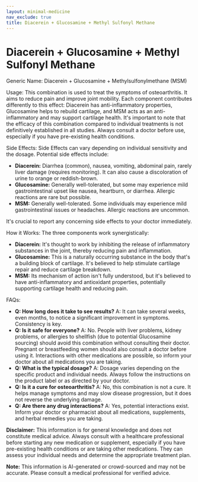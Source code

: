 ```yaml
---
layout: minimal-medicine
nav_exclude: true
title: Diacerein + Glucosamine + Methyl Sulfonyl Methane
---
```


# Diacerein + Glucosamine + Methyl Sulfonyl Methane

Generic Name: Diacerein + Glucosamine + Methylsulfonylmethane (MSM)

Usage: This combination is used to treat the symptoms of osteoarthritis.  It aims to reduce pain and improve joint mobility.  Each component contributes differently to this effect: Diacerein has anti-inflammatory properties, Glucosamine helps to rebuild cartilage, and MSM acts as an anti-inflammatory and may support cartilage health.  It's important to note that the efficacy of this combination compared to individual treatments is not definitively established in all studies.  Always consult a doctor before use, especially if you have pre-existing health conditions.

Side Effects:  Side Effects can vary depending on individual sensitivity and the dosage. Potential side effects include:

* **Diacerein:** Diarrhea (common), nausea, vomiting, abdominal pain,  rarely liver damage (requires monitoring).  It can also cause a discoloration of urine to orange or reddish-brown.
* **Glucosamine:** Generally well-tolerated, but some may experience mild gastrointestinal upset like nausea, heartburn, or diarrhea.  Allergic reactions are rare but possible.
* **MSM:** Generally well-tolerated. Some individuals may experience mild gastrointestinal issues or headaches. Allergic reactions are uncommon.

It's crucial to report any concerning side effects to your doctor immediately.

How it Works:  The three components work synergistically:

* **Diacerein:** It's thought to work by inhibiting the release of inflammatory substances in the joint, thereby reducing pain and inflammation.
* **Glucosamine:** This is a naturally occurring substance in the body that's a building block of cartilage.  It's believed to help stimulate cartilage repair and reduce cartilage breakdown.
* **MSM:**  Its mechanism of action isn't fully understood, but it's believed to have anti-inflammatory and antioxidant properties, potentially supporting cartilage health and reducing pain.

FAQs:

* **Q: How long does it take to see results?** A:  It can take several weeks, even months, to notice a significant improvement in symptoms.  Consistency is key.
* **Q:  Is it safe for everyone?** A: No. People with liver problems, kidney problems, or allergies to shellfish (due to potential Glucosamine sourcing) should avoid this combination without consulting their doctor.  Pregnant or breastfeeding women should also consult a doctor before using it.  Interactions with other medications are possible, so inform your doctor about all medications you are taking.
* **Q: What is the typical dosage?** A: Dosage varies depending on the specific product and individual needs. Always follow the instructions on the product label or as directed by your doctor.
* **Q:  Is it a cure for osteoarthritis?** A: No, this combination is not a cure. It helps manage symptoms and may slow disease progression, but it does not reverse the underlying damage.
* **Q: Are there any drug interactions?** A:  Yes, potential interactions exist.  Inform your doctor or pharmacist about all medications, supplements, and herbal remedies you are taking.


**Disclaimer:** This information is for general knowledge and does not constitute medical advice. Always consult with a healthcare professional before starting any new medication or supplement, especially if you have pre-existing health conditions or are taking other medications.  They can assess your individual needs and determine the appropriate treatment plan.


**Note:** This information is AI-generated or crowd-sourced and may not be accurate. Please consult a medical professional for verified advice.